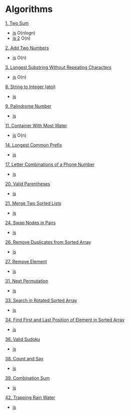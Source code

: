 # Algorithms

[1. Two Sum](https://leetcode.com/problems/two-sum/)
- [js](./two-sum.js) O(nlogn)
- [js 2](./two-sum.2.js) O(n)

[2. Add Two Numbers](https://leetcode.com/problems/add-two-numbers/)
- [js](./add-two-numbers.js) O(n)

[3. Longest Substring Without Repeating Characters](https://leetcode.com/problems/longest-substring-without-repeating-characters/)
- [js](./longest-substring-without-repeating-characters.js) O(n)

[8. String to Integer (atoi)](https://leetcode.com/problems/string-to-integer-atoi/)
- [js](./string-to-integer-atoi.js)

[9. Palindrome Number](https://leetcode.com/problems/palindrome-number/)
- [js](./palindrome-number.js)

[11. Container With Most Water](https://leetcode.com/problems/container-with-most-water/)
- [js](./container-with-most-water.js) O(n)

[14. Longest Common Prefix](https://leetcode.com/problems/longest-common-prefix/)
- [js](./longest-common-prefix.js)

[17. Letter Combinations of a Phone Number](https://leetcode.com/problems/letter-combinations-of-a-phone-number/)
- [js](./letter-combinations-of-a-phone-number.js)

[20. Valid Parentheses](https://leetcode.com/problems/valid-parentheses/)
- [js](./valid-parentheses.js)

[21. Merge Two Sorted Lists](https://leetcode.com/problems/merge-two-sorted-lists/)
- [js](./merge-two-sorted-lists.js)

[24. Swap Nodes in Pairs](https://leetcode.com/problems/swap-nodes-in-pairs/)
- [js](./swap-nodes-in-pairs.js)

[26. Remove Duplicates from Sorted Array](https://leetcode.com/problems/remove-duplicates-from-sorted-array/)
- [js](./remove-duplicates-from-sorted-array.js)

[27. Remove Element](https://leetcode.com/problems/remove-element/)
- [js](./remove-element.js)

[31. Next Permutation](https://leetcode.com/problems/next-permutation/)
- [js](./next-permutation.js)

[33. Search in Rotated Sorted Array](https://leetcode.com/problems/search-in-rotated-sorted-array/)
- [js](./search-in-rotated-sorted-array.js)

[34. Find First and Last Position of Element in Sorted Array](https://leetcode.com/problems/find-first-and-last-position-of-element-in-sorted-array/)
- [js](./find-first-and-last-position-of-element-in-sorted-array.js)

[36. Valid Sudoku](https://leetcode.com/problems/valid-sudoku/)
- [js](./valid-sudoku.js)

[38. Count and Say](https://leetcode.com/problems/count-and-say/)
- [js](./count-and-say.js)

[39. Combination Sum](https://leetcode.com/problems/combination-sum/)
- [js](./combination-sum.js)

[42. Trapping Rain Water](https://leetcode.com/problems/trapping-rain-water/)
- [js](./trapping-rain-water.js)
